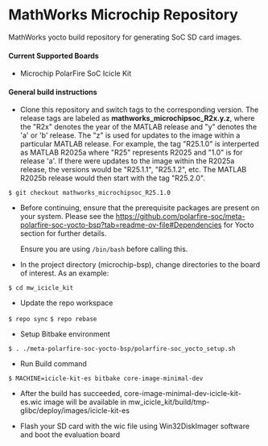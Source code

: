 # MathWorks Microchip Repository
MathWorks yocto build repository for generating SoC SD card images.


#### Current Supported Boards
- Microchip PolarFire SoC Icicle Kit

#### General build instructions
- Clone this repository and switch tags to the corresponding version. The release tags are labeled as **mathworks_microchipsoc_R2x.y.z**, where the "R2x" denotes the year of the MATLAB release and "y" denotes the 'a' or 'b' release. The "z" is used for updates to the image within a particular MATLAB release. For example, the tag "R25.1.0" is interperted as MATLAB R2025a where "R25" represents R2025 and "1.0" is for release 'a'. If there were updates to the image within the R2025a release, the versions would be "R25.1.1", "R25.1.2", etc. The MATLAB R2025b release would then start with the tag "R25.2.0".

`$ git checkout mathworks_microchipsoc_R25.1.0`

- Before continuing, ensure that the prerequisite packages are present on your system. Please see the https://github.com/polarfire-soc/meta-polarfire-soc-yocto-bsp?tab=readme-ov-file#Dependencies for Yocto section for further details.

   Ensure you are using `/bin/bash` before calling this. 

- In the project directory (microchip-bsp), change directories to the board of interest. As an example:

`$ cd mw_icicle_kit`

- Update the repo workspace 
 
`$ repo sync` 
`$ repo rebase` 
   
  
- Setup Bitbake environment

`$ . ./meta-polarfire-soc-yocto-bsp/polarfire-soc_yocto_setup.sh`

- Run Build command

`$ MACHINE=icicle-kit-es bitbake core-image-minimal-dev`

- After the build has succeeded, core-image-minimal-dev-icicle-kit-es.wic image will be available in mw_icicle_kit/build/tmp-glibc/deploy/images/icicle-kit-es
	
- Flash your SD card with the wic file using Win32DiskImager software and boot the evaluation board

